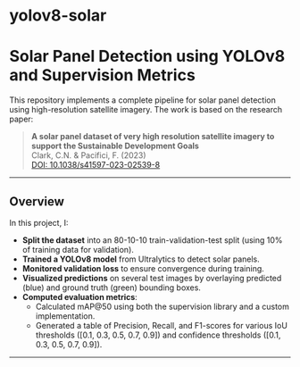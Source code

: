 # yolov8-solar

# Solar Panel Detection using YOLOv8 and Supervision Metrics

This repository implements a complete pipeline for solar panel detection using high-resolution satellite imagery. The work is based on the research paper:

> **A solar panel dataset of very high resolution satellite imagery to support the Sustainable Development Goals**  
> Clark, C.N. & Pacifici, F. (2023)  
> [DOI: 10.1038/s41597-023-02539-8](https://doi.org/10.1038/s41597-023-02539-8)

---

## Overview

In this project, I:
- **Split the dataset** into an 80-10-10 train-validation-test split (using 10% of training data for validation).
- **Trained a YOLOv8 model** from Ultralytics to detect solar panels.
- **Monitored validation loss** to ensure convergence during training.
- **Visualized predictions** on several test images by overlaying predicted (blue) and ground truth (green) bounding boxes.
- **Computed evaluation metrics**:
  - Calculated mAP@50 using both the supervision library and a custom implementation.
  - Generated a table of Precision, Recall, and F1-scores for various IoU thresholds ([0.1, 0.3, 0.5, 0.7, 0.9]) and confidence thresholds ([0.1, 0.3, 0.5, 0.7, 0.9]).

---
